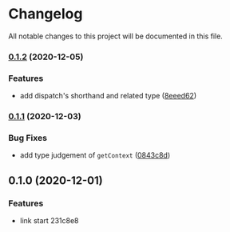 # Changelog
All notable changes to this project will be documented in this file.

### [0.1.2](https://github.com/zixiCat/easy-create-react-context/compare/v0.1.1...v0.1.2) (2020-12-05)


### Features

* add dispatch's shorthand and related type ([8eeed62](https://github.com/zixiCat/easy-create-react-context/commit/8eeed62e89d6227b24cc793a2f29557397cc948e))

### [0.1.1](https://github.com/zixiCat/easy-create-react-context/compare/v0.1.0...v0.1.1) (2020-12-03)


### Bug Fixes

* add type judgement of `getContext` ([0843c8d](https://github.com/zixiCat/easy-create-react-context/commit/0843c8d1cce4c881453b43dba57d6afc43687a2e))

## 0.1.0 (2020-12-01)


### Features

* link start 231c8e8
